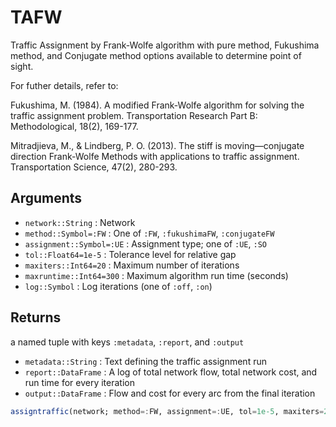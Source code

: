 # TAFW
Traffic Assignment by Frank-Wolfe algorithm with pure method, Fukushima method, and Conjugate method options available to determine point of sight.

For futher details, refer to:

Fukushima, M. (1984). A modified Frank-Wolfe algorithm for solving the traffic assignment problem. Transportation Research Part B: Methodological, 18(2), 169-177.

Mitradjieva, M., & Lindberg, P. O. (2013). The stiff is moving—conjugate direction Frank-Wolfe Methods with applications to traffic assignment. Transportation Science, 47(2), 280-293.

## Arguments
- `network::String`         : Network
- `method::Symbol=:FW`      : One of `:FW`, `:fukushimaFW`, `:conjugateFW`
- `assignment::Symbol=:UE`  : Assignment type; one of `:UE`, `:SO`
- `tol::Float64=1e-5`       : Tolerance level for relative gap
- `maxiters::Int64=20`      : Maximum number of iterations
- `maxruntime::Int64=300`   : Maximum algorithm run time (seconds)
- `log::Symbol`             : Log iterations (one of `:off`, `:on`)

## Returns
a named tuple with keys `:metadata`, `:report`, and `:output`
- `metadata::String`  : Text defining the traffic assignment run 
- `report::DataFrame` : A log of total network flow, total network cost, and run time for every iteration
- `output::DataFrame` : Flow and cost for every arc from the final iteration

```julia
assigntraffic(network; method=:FW, assignment=:UE, tol=1e-5, maxiters=20, maxruntime=300, log=:off)
```

